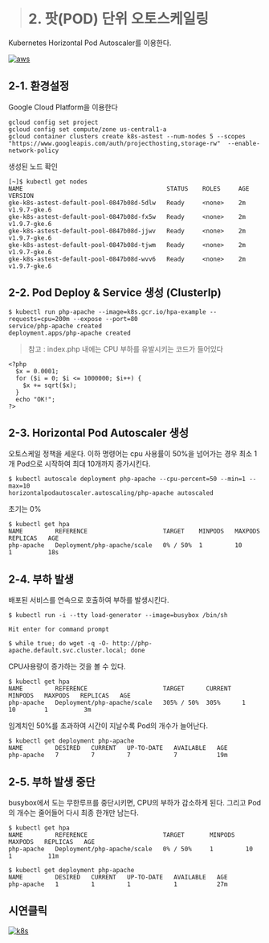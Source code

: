 > # 2. 팟(POD) 단위 오토스케일링

Kubernetes Horizontal Pod Autoscaler를 이용한다.


[![aws](https://d33wubrfki0l68.cloudfront.net/4fe1ef7265a93f5f564bd3fbb0269ebd10b73b4e/1775d/images/docs/horizontal-pod-autoscaler.svg)]()

## 2-1. 환경설정
Google Cloud Platform을 이용한다

```shell
gcloud config set project
gcloud config set compute/zone us-central1-a
gcloud container clusters create k8s-astest --num-nodes 5 --scopes "https://www.googleapis.com/auth/projecthosting,storage-rw"  --enable-network-policy
```

생성된 노드 확인
```shell
[~]$ kubectl get nodes
NAME                                        STATUS    ROLES     AGE       VERSION
gke-k8s-astest-default-pool-0847b08d-5dlw   Ready     <none>    2m        v1.9.7-gke.6
gke-k8s-astest-default-pool-0847b08d-fx5w   Ready     <none>    2m        v1.9.7-gke.6
gke-k8s-astest-default-pool-0847b08d-jjwv   Ready     <none>    2m        v1.9.7-gke.6
gke-k8s-astest-default-pool-0847b08d-tjwm   Ready     <none>    2m        v1.9.7-gke.6
gke-k8s-astest-default-pool-0847b08d-wvv6   Ready     <none>    2m        v1.9.7-gke.6
```

## 2-2. Pod Deploy & Service 생성 (ClusterIp)

```shell
$ kubectl run php-apache --image=k8s.gcr.io/hpa-example --requests=cpu=200m --expose --port=80
service/php-apache created
deployment.apps/php-apache created
```

> 참고 : index.php 내에는 CPU 부하를 유발시키는 코드가 들어있다
```
<?php
  $x = 0.0001;
  for ($i = 0; $i <= 1000000; $i++) {
    $x += sqrt($x);
  }
  echo "OK!";
?>
```

## 2-3. Horizontal Pod Autoscaler 생성


오토스케일 정책을 세운다. 이하 명령어는 cpu 사용률이 50%을 넘어가는 경우 최소 1개 Pod으로 시작하여 최대 10개까지 증가시킨다.

```shell
$ kubectl autoscale deployment php-apache --cpu-percent=50 --min=1 --max=10
horizontalpodautoscaler.autoscaling/php-apache autoscaled
```

초기는 0%
```shell
$ kubectl get hpa
NAME         REFERENCE                     TARGET    MINPODS   MAXPODS   REPLICAS   AGE
php-apache   Deployment/php-apache/scale   0% / 50%  1         10        1          18s
```

## 2-4. 부하 발생
배포된 서비스를 연속으로 호출하여 부하를 발생시킨다.
```shell
$ kubectl run -i --tty load-generator --image=busybox /bin/sh

Hit enter for command prompt

$ while true; do wget -q -O- http://php-apache.default.svc.cluster.local; done
```

CPU사용량이 증가하는 것을 볼 수 있다.
```
$ kubectl get hpa
NAME         REFERENCE                     TARGET      CURRENT   MINPODS   MAXPODS   REPLICAS   AGE
php-apache   Deployment/php-apache/scale   305% / 50%  305%      1         10        1          3m
```

임계치인 50%를 초과하여 시간이 지날수록 Pod의 개수가 늘어난다.
```
$ kubectl get deployment php-apache
NAME         DESIRED   CURRENT   UP-TO-DATE   AVAILABLE   AGE
php-apache   7         7         7            7           19m
```

## 2-5. 부하 발생 중단

busybox에서 도는 무한루프를 중단시키면, CPU의 부하가 감소하게 된다. 그리고 Pod의 개수는 줄어들어 다시 최종 한개만 남는다.

```shell
$ kubectl get hpa
NAME         REFERENCE                     TARGET       MINPODS   MAXPODS   REPLICAS   AGE
php-apache   Deployment/php-apache/scale   0% / 50%     1         10        1          11m

$ kubectl get deployment php-apache
NAME         DESIRED   CURRENT   UP-TO-DATE   AVAILABLE   AGE
php-apache   1         1         1            1           27m
```

## 시연클릭

[![k8s](http://img.youtube.com/vi/_4Xv9cufFFI/0.jpg)](http://www.youtube.com/watch?v=_4Xv9cufFFI)
